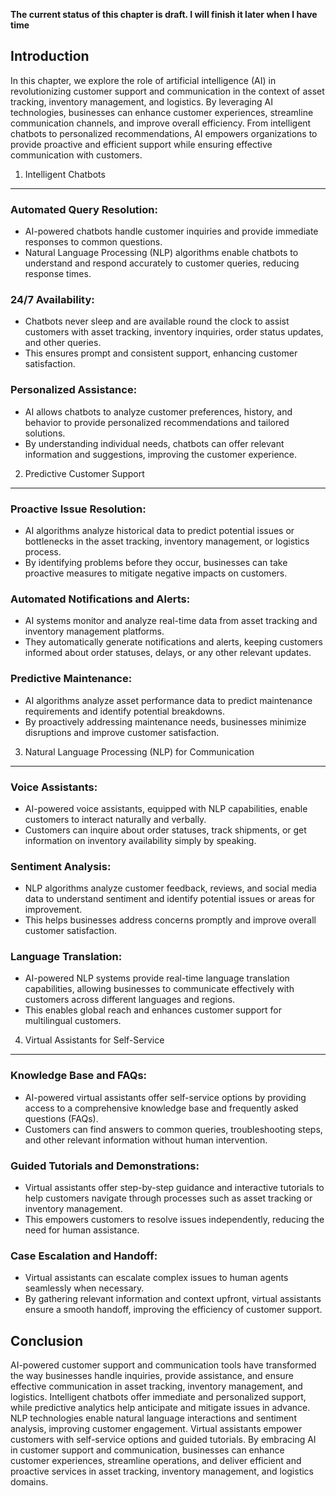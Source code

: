 **The current status of this chapter is draft. I will finish it later when I have time**

Introduction
------------

In this chapter, we explore the role of artificial intelligence (AI) in revolutionizing customer support and communication in the context of asset tracking, inventory management, and logistics. By leveraging AI technologies, businesses can enhance customer experiences, streamline communication channels, and improve overall efficiency. From intelligent chatbots to personalized recommendations, AI empowers organizations to provide proactive and efficient support while ensuring effective communication with customers.

1. Intelligent Chatbots
-----------------------

### Automated Query Resolution:

* AI-powered chatbots handle customer inquiries and provide immediate responses to common questions.
* Natural Language Processing (NLP) algorithms enable chatbots to understand and respond accurately to customer queries, reducing response times.

### 24/7 Availability:

* Chatbots never sleep and are available round the clock to assist customers with asset tracking, inventory inquiries, order status updates, and other queries.
* This ensures prompt and consistent support, enhancing customer satisfaction.

### Personalized Assistance:

* AI allows chatbots to analyze customer preferences, history, and behavior to provide personalized recommendations and tailored solutions.
* By understanding individual needs, chatbots can offer relevant information and suggestions, improving the customer experience.

2. Predictive Customer Support
------------------------------

### Proactive Issue Resolution:

* AI algorithms analyze historical data to predict potential issues or bottlenecks in the asset tracking, inventory management, or logistics process.
* By identifying problems before they occur, businesses can take proactive measures to mitigate negative impacts on customers.

### Automated Notifications and Alerts:

* AI systems monitor and analyze real-time data from asset tracking and inventory management platforms.
* They automatically generate notifications and alerts, keeping customers informed about order statuses, delays, or any other relevant updates.

### Predictive Maintenance:

* AI algorithms analyze asset performance data to predict maintenance requirements and identify potential breakdowns.
* By proactively addressing maintenance needs, businesses minimize disruptions and improve customer satisfaction.

3. Natural Language Processing (NLP) for Communication
------------------------------------------------------

### Voice Assistants:

* AI-powered voice assistants, equipped with NLP capabilities, enable customers to interact naturally and verbally.
* Customers can inquire about order statuses, track shipments, or get information on inventory availability simply by speaking.

### Sentiment Analysis:

* NLP algorithms analyze customer feedback, reviews, and social media data to understand sentiment and identify potential issues or areas for improvement.
* This helps businesses address concerns promptly and improve overall customer satisfaction.

### Language Translation:

* AI-powered NLP systems provide real-time language translation capabilities, allowing businesses to communicate effectively with customers across different languages and regions.
* This enables global reach and enhances customer support for multilingual customers.

4. Virtual Assistants for Self-Service
--------------------------------------

### Knowledge Base and FAQs:

* AI-powered virtual assistants offer self-service options by providing access to a comprehensive knowledge base and frequently asked questions (FAQs).
* Customers can find answers to common queries, troubleshooting steps, and other relevant information without human intervention.

### Guided Tutorials and Demonstrations:

* Virtual assistants offer step-by-step guidance and interactive tutorials to help customers navigate through processes such as asset tracking or inventory management.
* This empowers customers to resolve issues independently, reducing the need for human assistance.

### Case Escalation and Handoff:

* Virtual assistants can escalate complex issues to human agents seamlessly when necessary.
* By gathering relevant information and context upfront, virtual assistants ensure a smooth handoff, improving the efficiency of customer support.

Conclusion
----------

AI-powered customer support and communication tools have transformed the way businesses handle inquiries, provide assistance, and ensure effective communication in asset tracking, inventory management, and logistics. Intelligent chatbots offer immediate and personalized support, while predictive analytics help anticipate and mitigate issues in advance. NLP technologies enable natural language interactions and sentiment analysis, improving customer engagement. Virtual assistants empower customers with self-service options and guided tutorials. By embracing AI in customer support and communication, businesses can enhance customer experiences, streamline operations, and deliver efficient and proactive services in asset tracking, inventory management, and logistics domains.
